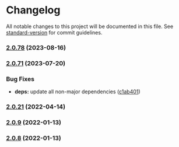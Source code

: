 # Changelog

All notable changes to this project will be documented in this file. See [standard-version](https://github.com/conventional-changelog/standard-version) for commit guidelines.

### [2.0.78](https://github.com/cstn/rocklab-validation/compare/v2.0.71...v2.0.78) (2023-08-16)

### [2.0.71](https://github.com/cstn/rocklab-validation/compare/v2.0.41...v2.0.71) (2023-07-20)


### Bug Fixes

* **deps:** update all non-major dependencies ([c1ab401](https://github.com/cstn/rocklab-validation/commit/c1ab401a46a2e4a295de1c9638cda004839f4e20))

### [2.0.21](https://github.com/cstn/rocklab-validation/compare/v2.0.19...v2.0.21) (2022-04-14)

### [2.0.9](https://github.com/cstn/rocklab-validation/compare/v2.0.6...v2.0.9) (2022-01-13)

### [2.0.8](https://github.com/cstn/rocklab-validation/compare/v2.0.6...v2.0.8) (2022-01-13)
